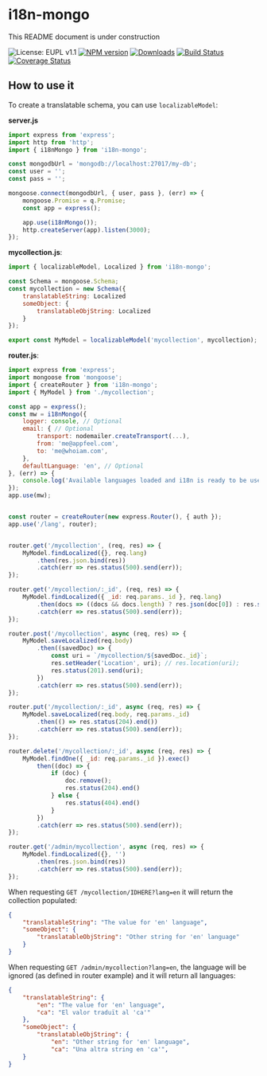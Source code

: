 i18n-mongo
==========

This README document is under construction

![License: EUPL v1.1](http://img.shields.io/badge/License-EUPL_v1.1-blue.svg?style=flat)
[![NPM version](http://img.shields.io/npm/v/i18n-mongo.svg?style=flat)](https://npmjs.org/package/i18n-mongo)
[![Downloads](http://img.shields.io/npm/dm/i18n-mongo.svg?style=flat)](https://npmjs.org/package/i18n-mongo)
[![Build Status](https://travis-ci.org/appfeel/i18n-mongo.svg?branch=master)](https://travis-ci.org/appfeel/i18n-mongo)
[![Coverage Status](https://coveralls.io/repos/github/appfeel/i18n-mongo/badge.svg)](https://coveralls.io/github/appfeel/i18n-mongo)

## How to use it

To create a translatable schema, you can use `localizableModel`:

**server.js**

```js
import express from 'express';
import http from 'http';
import { i18nMongo } from 'i18n-mongo';

const mongodbUrl = 'mongodb://localhost:27017/my-db';
const user = '';
const pass = '';

mongoose.connect(mongodbUrl, { user, pass }, (err) => {
    mongoose.Promise = q.Promise;
    const app = express();

    app.use(i18nMongo());
    http.createServer(app).listen(3000);
});
```

**mycollection.js**:

```js
import { localizableModel, Localized } from 'i18n-mongo';

const Schema = mongoose.Schema;
const mycollection = new Schema({
    translatableString: Localized
    someObject: {
        translatableObjString: Localized
    }
});

export const MyModel = localizableModel('mycollection', mycollection);
```

**router.js**:

```js
import express from 'express';
import mongoose from 'mongoose';
import { createRouter } from 'i18n-mongo';
import { MyModel } from './mycollection';

const app = express();
const mw = i18nMongo({
    logger: console, // Optional
    email: { // Optional
        transport: nodemailer.createTransport(...),
        from: 'me@appfeel.com',
        to: 'me@whoiam.com',
    },
    defaultLanguage: 'en', // Optional
}, (err) => {
    console.log('Available languages loaded and i18n is ready to be used');
});
app.use(mw);


const router = createRouter(new express.Router(), { auth });
app.use('/lang', router);


router.get('/mycollection', (req, res) => {
    MyModel.findLocalized({}, req.lang)
        .then(res.json.bind(res))
        .catch(err => res.status(500).send(err));
});

router.get('/mycollection/:_id', (req, res) => {
    MyModel.findLocalized({ _id: req.params._id }, req.lang)
        .then(docs => ((docs && docs.length) ? res.json(doc[0]) : res.status(404).end())
        .catch(err => res.status(500).send(err));
});

router.post('/mycollection', async (req, res) => {
    MyModel.saveLocalized(req.body)
        .then((savedDoc) => {
            const uri = `/mycollection/${savedDoc._id}`;
            res.setHeader('Location', uri); // res.location(uri);
            res.status(201).send(uri);
        })
        .catch(err => res.status(500).send(err));
});

router.put('/mycollection/:_id', async (req, res) => {
    MyModel.saveLocalized(req.body, req.params._id)
        .then(() => res.status(204).end())
        .catch(err => res.status(500).send(err));
});

router.delete('/mycollection/:_id', async (req, res) => {
    MyModel.findOne({ _id: req.params._id }).exec()
        then((doc) => {
            if (doc) {
                doc.remove();
                res.status(204).end()
            } else {
                res.status(404).end()
            }
        })
        .catch(err => res.status(500).send(err));
});

router.get('/admin/mycollection', async (req, res) => {
    MyModel.findLocalized({}, '')
        .then(res.json.bind(res))
        .catch(err => res.status(500).send(err));
});
```

When requesting `GET /mycollection/IDHERE?lang=en` it will return the collection populated:

```json
{
    "translatableString": "The value for 'en' language",
    "someObject": {
        "translatableObjString": "Other string for 'en' language"
    }
}
```

When requesting `GET /admin/mycollection?lang=en`, the language will be ignored (as defined in router example) and it will return all languages:

```json
{
    "translatableString": {
        "en": "The value for 'en' language",
        "ca": "El valor traduït al 'ca'"
    },
    "someObject": {
        "translatableObjString": {
            "en": "Other string for 'en' language",
            "ca": "Una altra string en 'ca'",
    }
}
```

